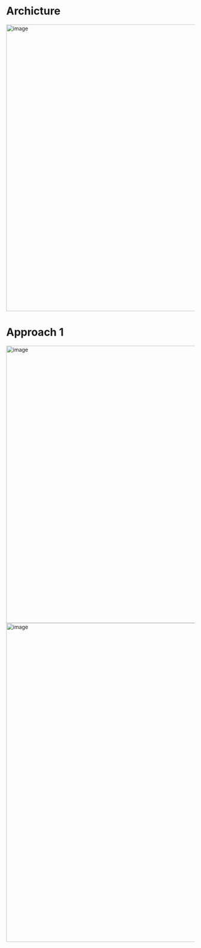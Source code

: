 # Archicture

<img width="764" alt="image" src="https://user-images.githubusercontent.com/75510135/125185833-a4795280-e244-11eb-8397-843eacadea31.png">

# Approach 1
<img width="739" alt="image" src="https://user-images.githubusercontent.com/75510135/125185868-cc68b600-e244-11eb-86da-5895e9583638.png">

<img width="850" alt="image" src="https://user-images.githubusercontent.com/75510135/125185881-d4c0f100-e244-11eb-920e-d813a7f1edb6.png">

